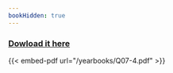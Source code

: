 ```yaml
--- 
bookHidden: true
--- 
```

 
### [Dowload it here](/yearbooks/Q07-4.pdf)
 
{{< embed-pdf url="/yearbooks/Q07-4.pdf" >}}
